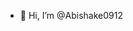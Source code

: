 - 👋 Hi, I’m @Abishake0912

<!---
Abishake0912/Abishake0912 is a ✨ special ✨ repository because its `README.md` (this file) appears on your GitHub profile.
You can click the Preview link to take a look at your changes.
--->
